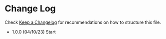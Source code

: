 # Change Log

Check [Keep a Changelog](http://keepachangelog.com/) for recommendations on how to structure this file.

- 1.0.0 (04/10/23) Start
